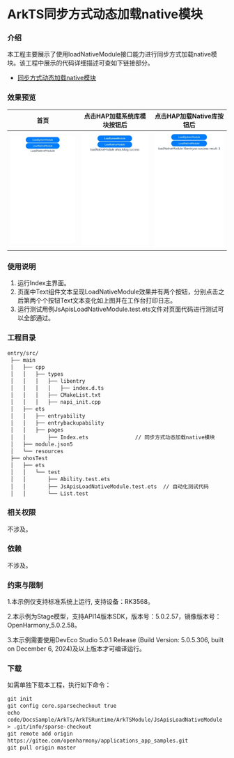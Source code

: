 # ArkTS同步方式动态加载native模块

### 介绍

本工程主要展示了使用loadNativeModule接口能力进行同步方式加载native模块。该工程中展示的代码详细描述可查如下链接部分。

- [同步方式动态加载native模块](https://docs.openharmony.cn/pages/v5.0/zh-cn/application-dev/arkts-utils/js-apis-load-native-module.md)

### 效果预览

| 首页                                                         | 点击HAP加载系统库模块按钮后                                  | 点击HAP加载Native库按钮后                                    |
| ------------------------------------------------------------ | ------------------------------------------------------------ | ------------------------------------------------------------ |
| <img src="./screenshots/JsApisLoadNativeModule1.png" style="zoom:50%;" /> | <img src="./screenshots/JsApisLoadNativeModule2.png" style="zoom:50%;" /> | <img src="./screenshots/JsApisLoadNativeModule3.png" style="zoom:50%;" /> |

### 使用说明

1. 运行Index主界面。
2. 页面中Text组件文本呈现LoadNativeModule效果并有两个按钮，分别点击之后第两个个按钮Text文本变化如上图并在工作台打印日志。
3. 运行测试用例JsApisLoadNativeModule.test.ets文件对页面代码进行测试可以全部通过。

### 工程目录

```
entry/src/
 ├── main
 │   ├── cpp
 │   │   ├── types
 │   │   │   ├── libentry
 │   │   │   │   ├── index.d.ts
 │   │   │   ├── CMakeList.txt
 │   │   │   ├── napi_init.cpp
 │   ├── ets
 │   │   ├── entryability
 │   │   ├── entrybackupability
 │   │   ├── pages
 │   │       ├── Index.ets               // 同步方式动态加载native模块
 │   ├── module.json5
 │   └── resources
 ├── ohosTest
 │   ├── ets
 │   │   └── test
 │   │       ├── Ability.test.ets 
 │   │       ├── JsApisLoadNativeModule.test.ets  // 自动化测试代码
 │   │       └── List.test
```

### 相关权限

不涉及。

### 依赖

不涉及。

### 约束与限制

1.本示例仅支持标准系统上运行, 支持设备：RK3568。

2.本示例为Stage模型，支持API14版本SDK，版本号：5.0.2.57，镜像版本号：OpenHarmony_5.0.2.58。

3.本示例需要使用DevEco Studio 5.0.1 Release (Build Version: 5.0.5.306, built on December 6, 2024)及以上版本才可编译运行。

### 下载

如需单独下载本工程，执行如下命令：

````
git init
git config core.sparsecheckout true
echo code/DocsSample/ArkTs/ArkTSRuntime/ArkTSModule/JsApisLoadNativeModule > .git/info/sparse-checkout
git remote add origin https://gitee.com/openharmony/applications_app_samples.git
git pull origin master
````